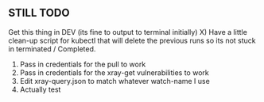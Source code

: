 ## STILL TODO
Get this thing in DEV (its fine to output to terminal initially)
X) Have a little clean-up script for kubectl that will delete the previous runs so its not stuck in terminated / Completed.

1) Pass in credentials for the pull to work
2) Pass in credentials for the xray-get vulnerabilities to work
3) Edit xray-query.json to match whatever watch-name I use
4) Actually test

